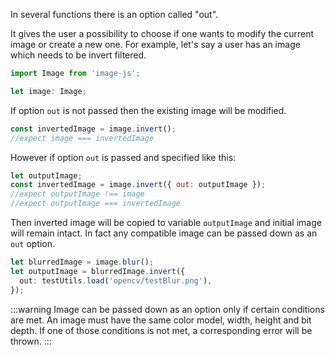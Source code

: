 In several functions there is an option called "out".

It gives the user a possibility to choose if one wants to modify the current image or create a new one.
For example, let's say a user has an image which needs to be invert filtered.

```ts
import Image from 'image-js';

let image: Image;
```

If option `out` is not passed then the existing image will be modified.

```js
const invertedImage = image.invert();
//expect image === invertedImage
```

However if option `out` is passed and specified like this:

```js
let outputImage;
const invertedImage = image.invert({ out: outputImage });
//expect outputImage !== image
//expect outputImage === invertedImage
```

Then inverted image will be copied to variable `outputImage` and initial image will remain intact. In fact any compatible image can be passed down as an `out` option.

```ts
let blurredImage = image.blur();
let outputImage = blurredImage.invert({
  out: testUtils.load('opencv/testBlur.png'),
});
```

:::warning
Image can be passed down as an option only if certain conditions are met. An image must have the same color model, width, height and bit depth. If one of those conditions is not met, a corresponding error will be thrown.
:::
